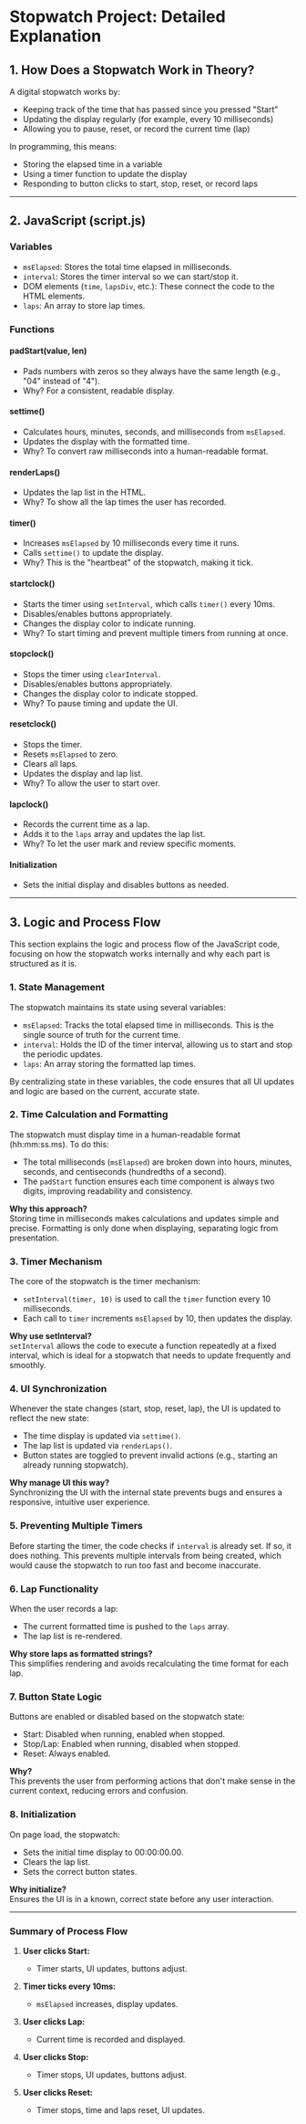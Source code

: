 # Stopwatch Project: Detailed Explanation
## 1. How Does a Stopwatch Work in Theory?

A digital stopwatch works by:
- Keeping track of the time that has passed since you pressed "Start"
- Updating the display regularly (for example, every 10 milliseconds)
- Allowing you to pause, reset, or record the current time (lap)

In programming, this means:
- Storing the elapsed time in a variable
- Using a timer function to update the display
- Responding to button clicks to start, stop, reset, or record laps
---

## 2. JavaScript (script.js)

### Variables

- `msElapsed`: Stores the total time elapsed in milliseconds.
- `interval`: Stores the timer interval so we can start/stop it.
- DOM elements (`time`, `lapsDiv`, etc.): These connect the code to the HTML elements.
- `laps`: An array to store lap times.

### Functions

#### padStart(value, len)
- Pads numbers with zeros so they always have the same length (e.g., "04" instead of "4").
- Why? For a consistent, readable display.

#### settime()
- Calculates hours, minutes, seconds, and milliseconds from `msElapsed`.
- Updates the display with the formatted time.
- Why? To convert raw milliseconds into a human-readable format.

#### renderLaps()
- Updates the lap list in the HTML.
- Why? To show all the lap times the user has recorded.

#### timer()
- Increases `msElapsed` by 10 milliseconds every time it runs.
- Calls `settime()` to update the display.
- Why? This is the "heartbeat" of the stopwatch, making it tick.

#### startclock()
- Starts the timer using `setInterval`, which calls `timer()` every 10ms.
- Disables/enables buttons appropriately.
- Changes the display color to indicate running.
- Why? To start timing and prevent multiple timers from running at once.

#### stopclock()
- Stops the timer using `clearInterval`.
- Disables/enables buttons appropriately.
- Changes the display color to indicate stopped.
- Why? To pause timing and update the UI.

#### resetclock()
- Stops the timer.
- Resets `msElapsed` to zero.
- Clears all laps.
- Updates the display and lap list.
- Why? To allow the user to start over.

#### lapclock()
- Records the current time as a lap.
- Adds it to the `laps` array and updates the lap list.
- Why? To let the user mark and review specific moments.

#### Initialization
- Sets the initial display and disables buttons as needed.

---

## 3. Logic and Process Flow

This section explains the logic and process flow of the JavaScript code, focusing on how the stopwatch works internally and why each part is structured as it is.

### 1. State Management

The stopwatch maintains its state using several variables:
- `msElapsed`: Tracks the total elapsed time in milliseconds. This is the single source of truth for the current time.
- `interval`: Holds the ID of the timer interval, allowing us to start and stop the periodic updates.
- `laps`: An array storing the formatted lap times.

By centralizing state in these variables, the code ensures that all UI updates and logic are based on the current, accurate state.

### 2. Time Calculation and Formatting

The stopwatch must display time in a human-readable format (hh:mm:ss.ms). To do this:
- The total milliseconds (`msElapsed`) are broken down into hours, minutes, seconds, and centiseconds (hundredths of a second).
- The `padStart` function ensures each time component is always two digits, improving readability and consistency.

**Why this approach?**  
Storing time in milliseconds makes calculations and updates simple and precise. Formatting is only done when displaying, separating logic from presentation.

### 3. Timer Mechanism

The core of the stopwatch is the timer mechanism:
- `setInterval(timer, 10)` is used to call the `timer` function every 10 milliseconds.
- Each call to `timer` increments `msElapsed` by 10, then updates the display.

**Why use setInterval?**  
`setInterval` allows the code to execute a function repeatedly at a fixed interval, which is ideal for a stopwatch that needs to update frequently and smoothly.

### 4. UI Synchronization

Whenever the state changes (start, stop, reset, lap), the UI is updated to reflect the new state:
- The time display is updated via `settime()`.
- The lap list is updated via `renderLaps()`.
- Button states are toggled to prevent invalid actions (e.g., starting an already running stopwatch).

**Why manage UI this way?**  
Synchronizing the UI with the internal state prevents bugs and ensures a responsive, intuitive user experience.

### 5. Preventing Multiple Timers

Before starting the timer, the code checks if `interval` is already set. If so, it does nothing. This prevents multiple intervals from being created, which would cause the stopwatch to run too fast and become inaccurate.

### 6. Lap Functionality

When the user records a lap:
- The current formatted time is pushed to the `laps` array.
- The lap list is re-rendered.

**Why store laps as formatted strings?**  
This simplifies rendering and avoids recalculating the time format for each lap.

### 7. Button State Logic

Buttons are enabled or disabled based on the stopwatch state:
- Start: Disabled when running, enabled when stopped.
- Stop/Lap: Enabled when running, disabled when stopped.
- Reset: Always enabled.

**Why?**  
This prevents the user from performing actions that don't make sense in the current context, reducing errors and confusion.

### 8. Initialization

On page load, the stopwatch:
- Sets the initial time display to 00:00:00.00.
- Clears the lap list.
- Sets the correct button states.

**Why initialize?**  
Ensures the UI is in a known, correct state before any user interaction.

---

### Summary of Process Flow

1. **User clicks Start:**  
   - Timer starts, UI updates, buttons adjust.

2. **Timer ticks every 10ms:**  
   - `msElapsed` increases, display updates.

3. **User clicks Lap:**  
   - Current time is recorded and displayed.

4. **User clicks Stop:**  
   - Timer stops, UI updates, buttons adjust.

5. **User clicks Reset:**  
   - Timer stops, time and laps reset, UI updates.
